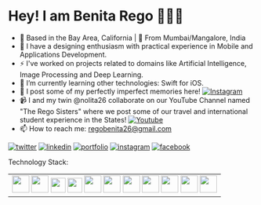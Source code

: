 # Hey! I am Benita Rego 👩🏻‍💻

- 📍 Based in the Bay Area, California | 🏡 From Mumbai/Mangalore, India
- 🔭 I have a designing enthusiasm with practical experience in Mobile and Applications Development.
- ⚡ I've worked on projects related to domains like Artificial Intelligence, Image Processing and Deep Learning.
- 🌱 I’m currently learning other technologies: Swift for iOS.
- 📸 I post some of my perfectly imperfect memories here! [![Instagram](https://img.icons8.com/fluent/25/000000/instagram-new.png)](https://www.instagram.com/picturenot.perfect/)
- 📹 I and my twin @nolita26 collaborate on our YouTube Channel named "The Rego Sisters" where we post some of our travel and international student experience in the States! [![Youtube](https://img.icons8.com/color/25/000000/youtube-play.png)](https://www.youtube.com/c/TheRegoSisters?sub_confirmation=1)
- 📫 How to reach me: regobenita26@gmail.com

[1]: https://twitter.com/regobenita
[2]: https://www.linkedin.com/in/benitarego/
[3]: https://benitarego.netlify.app
[4]: https://www.instagram.com/benitarego/
[5]: https://www.facebook.com/benita.rego

 [![twitter](https://img.icons8.com/fluent/48/000000/twitter.png)][1]
 [![linkedin](https://img.icons8.com/fluent/48/000000/linkedin.png)][2]
 [![portfolio](https://img.icons8.com/fluent/48/000000/domain.png)][3]
 [![instagram](https://img.icons8.com/fluent/48/000000/instagram-new.png)][4]
 [![facebook](https://img.icons8.com/fluent/48/000000/facebook-new.png)][5]

Technology Stack:
<table>
 <body>
  <tr>
   <td style="text-align:center">
    <img src="https://img.icons8.com/color/48/000000/flutter.png" width="35" height="35"/>
    <img src="https://img.icons8.com/color/48/000000/java-coffee-cup-logo--v1.png" width="35" height="35"/>
    <img src="https://img.icons8.com/color/48/000000/python--v1.png" width="30" height="30"/>
    <img src="https://img.icons8.com/color/48/000000/vue-js.png" width="30" height="30"/>
    <img src="https://img.icons8.com/color/48/000000/firebase.png" width="35" height="35"/>
    <img src="https://img.icons8.com/color/48/000000/javascript--v1.png" width="35" height="35"/>
    <img src="https://img.icons8.com/color/48/000000/react-native.png" width="35" height="35"/> 
    <img src="https://img.icons8.com/color/48/000000/bootstrap.png" width="35" height="35"/>
    <img src="https://img.icons8.com/color/48/000000/git.png" width="35" height="35"/> 
    <img src="https://img.icons8.com/color/48/000000/figma--v1.png" width="35" height="35"/>
    <img src="https://img.icons8.com/fluency/48/000000/mysql-logo.png" width="35" height="35"/>
   </td>
  </tr>
 </body>
</table>

